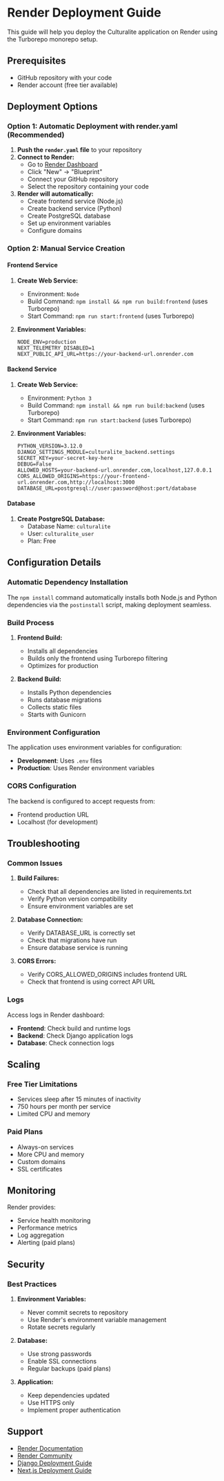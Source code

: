 # Render Deployment Guide

This guide will help you deploy the Culturalite application on Render using the Turborepo monorepo setup.

## Prerequisites

- GitHub repository with your code
- Render account (free tier available)

## Deployment Options

### Option 1: Automatic Deployment with render.yaml (Recommended)

1. **Push the `render.yaml` file** to your repository
2. **Connect to Render:**
   - Go to [Render Dashboard](https://dashboard.render.com)
   - Click "New" → "Blueprint"
   - Connect your GitHub repository
   - Select the repository containing your code
3. **Render will automatically:**
   - Create frontend service (Node.js)
   - Create backend service (Python)
   - Create PostgreSQL database
   - Set up environment variables
   - Configure domains

### Option 2: Manual Service Creation

#### Frontend Service

1. **Create Web Service:**
   - Environment: `Node`
   - Build Command: `npm install && npm run build:frontend` (uses Turborepo)
   - Start Command: `npm run start:frontend` (uses Turborepo)

2. **Environment Variables:**
   ```
   NODE_ENV=production
   NEXT_TELEMETRY_DISABLED=1
   NEXT_PUBLIC_API_URL=https://your-backend-url.onrender.com
   ```

#### Backend Service

1. **Create Web Service:**
   - Environment: `Python 3`
   - Build Command: `npm install && npm run build:backend` (uses Turborepo)
   - Start Command: `npm run start:backend` (uses Turborepo)

2. **Environment Variables:**
   ```
   PYTHON_VERSION=3.12.0
   DJANGO_SETTINGS_MODULE=culturalite_backend.settings
   SECRET_KEY=your-secret-key-here
   DEBUG=False
   ALLOWED_HOSTS=your-backend-url.onrender.com,localhost,127.0.0.1
   CORS_ALLOWED_ORIGINS=https://your-frontend-url.onrender.com,http://localhost:3000
   DATABASE_URL=postgresql://user:password@host:port/database
   ```

#### Database

1. **Create PostgreSQL Database:**
   - Database Name: `culturalite`
   - User: `culturalite_user`
   - Plan: Free

## Configuration Details

### Automatic Dependency Installation

The `npm install` command automatically installs both Node.js and Python dependencies via the `postinstall` script, making deployment seamless.

### Build Process

1. **Frontend Build:**
   - Installs all dependencies
   - Builds only the frontend using Turborepo filtering
   - Optimizes for production

2. **Backend Build:**
   - Installs Python dependencies
   - Runs database migrations
   - Collects static files
   - Starts with Gunicorn

### Environment Configuration

The application uses environment variables for configuration:

- **Development**: Uses `.env` files
- **Production**: Uses Render environment variables

### CORS Configuration

The backend is configured to accept requests from:
- Frontend production URL
- Localhost (for development)

## Troubleshooting

### Common Issues

1. **Build Failures:**
   - Check that all dependencies are listed in requirements.txt
   - Verify Python version compatibility
   - Ensure environment variables are set

2. **Database Connection:**
   - Verify DATABASE_URL is correctly set
   - Check that migrations have run
   - Ensure database service is running

3. **CORS Errors:**
   - Verify CORS_ALLOWED_ORIGINS includes frontend URL
   - Check that frontend is using correct API URL

### Logs

Access logs in Render dashboard:
- **Frontend**: Check build and runtime logs
- **Backend**: Check Django application logs
- **Database**: Check connection logs

## Scaling

### Free Tier Limitations

- Services sleep after 15 minutes of inactivity
- 750 hours per month per service
- Limited CPU and memory

### Paid Plans

- Always-on services
- More CPU and memory
- Custom domains
- SSL certificates

## Monitoring

Render provides:
- Service health monitoring
- Performance metrics
- Log aggregation
- Alerting (paid plans)

## Security

### Best Practices

1. **Environment Variables:**
   - Never commit secrets to repository
   - Use Render's environment variable management
   - Rotate secrets regularly

2. **Database:**
   - Use strong passwords
   - Enable SSL connections
   - Regular backups (paid plans)

3. **Application:**
   - Keep dependencies updated
   - Use HTTPS only
   - Implement proper authentication

## Support

- [Render Documentation](https://render.com/docs)
- [Render Community](https://community.render.com)
- [Django Deployment Guide](https://docs.djangoproject.com/en/stable/howto/deployment/)
- [Next.js Deployment Guide](https://nextjs.org/docs/deployment)
